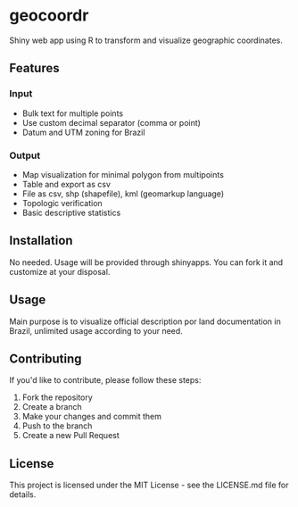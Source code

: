 # geocoordr
Shiny web app using R to transform and visualize geographic coordinates.

## Features

### Input
- Bulk text for multiple points
- Use custom decimal separator (comma or point)
- Datum and UTM zoning for Brazil

### Output
- Map visualization for minimal polygon from multipoints
- Table and export as csv
- File as csv, shp (shapefile), kml (geomarkup language)
- Topologic verification
- Basic descriptive statistics

## Installation

No needed. Usage will be provided through shinyapps.
You can fork it and customize at your disposal.

## Usage

Main purpose is to visualize official description por land documentation in Brazil, unlimited usage according to your need.

## Contributing

If you'd like to contribute, please follow these steps:

1. Fork the repository
2. Create a branch
3. Make your changes and commit them
4. Push to the branch
5. Create a new Pull Request

## License

This project is licensed under the MIT License - see the LICENSE.md file for details.
